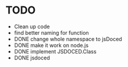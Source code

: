 # TODO

* Clean up code
* find better naming for function
* DONE change whole namespace to jsDoced
* DONE make it work on node.js
* DONE implement JSDOCED.Class
* DONE jsdoced
